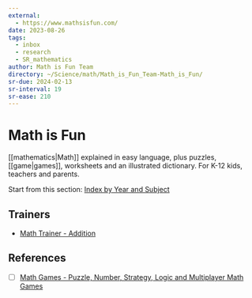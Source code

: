 ```yaml
---
external:
  - https://www.mathsisfun.com/
date: 2023-08-26
tags:
  - inbox
  - research
  - SR_mathematics
author: Math is Fun Team
directory: ~/Science/math/Math_is_Fun_Team-Math_is_Fun/
sr-due: 2024-02-13
sr-interval: 19
sr-ease: 210
---
```


# Math is Fun

[[mathematics|Math]] explained in easy language, plus puzzles, [[game|games]],
worksheets and an illustrated dictionary. For K-12 kids, teachers and parents.

Start from this section:
[Index by Year and Subject](https://www.mathsisfun.com/links/index.html)

## Trainers

- [Math Trainer - Addition](https://www.mathsisfun.com/numbers/math-trainer-addition.html)

## References

- [ ] [Math Games - Puzzle, Number, Strategy, Logic and Multiplayer Math Games](https://www.mathsisfun.com/games/index.html)
